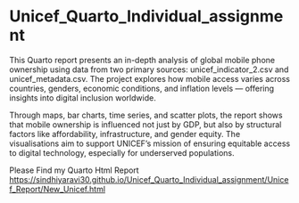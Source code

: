 # Unicef_Quarto_Individual_assignment
This Quarto report presents an in-depth analysis of global mobile phone ownership using data from two primary sources: unicef_indicator_2.csv and unicef_metadata.csv. The project explores how mobile access varies across countries, genders, economic conditions, and inflation levels — offering insights into digital inclusion worldwide.

Through maps, bar charts, time series, and scatter plots, the report shows that mobile ownership is influenced not just by GDP, but also by structural factors like affordability, infrastructure, and gender equity. The visualisations aim to support UNICEF’s mission of ensuring equitable access to digital technology, especially for underserved populations.

Please Find my Quarto Html Report 
https://sindhiyaravi30.github.io/Unicef_Quarto_Individual_assignment/Unicef_Report/New_Unicef.html

